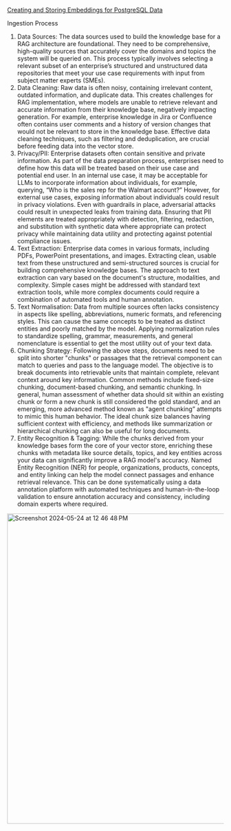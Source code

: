 [Creating and Storing Embeddings for PostgreSQL Data](https://www.timescale.com/blog/a-complete-guide-to-creating-and-storing-embeddings-for-postgresql-data/) 

Ingestion Process
1. Data Sources: The data sources used to build the knowledge base for a RAG architecture are foundational. They need to be comprehensive, high-quality sources that accurately cover the domains and topics the system will be queried on. This process typically involves selecting a relevant subset of an enterprise’s structured and unstructured data repositories that meet your use case requirements with input from subject matter experts (SMEs).
2. Data Cleaning: Raw data is often noisy, containing irrelevant content, outdated information, and duplicate data. This creates challenges for RAG implementation, where models are unable to retrieve relevant and accurate information from their knowledge base, negatively impacting generation. For example, enterprise knowledge in Jira or Confluence often contains user comments and a history of version changes that would not be relevant to store in the knowledge base. Effective data cleaning techniques, such as filtering and deduplication, are crucial before feeding data into the vector store.
3. Privacy/PII: Enterprise datasets often contain sensitive and private information. As part of the data preparation process, enterprises need to define how this data will be treated based on their use case and potential end user. In an internal use case, it may be acceptable for LLMs to incorporate information about individuals, for example, querying, “Who is the sales rep for the Walmart account?” However, for external use cases, exposing information about individuals could result in privacy violations. Even with guardrails in place, adversarial attacks could result in unexpected leaks from training data. Ensuring that PII elements are treated appropriately with detection, filtering, redaction, and substitution with synthetic data where appropriate can protect privacy while maintaining data utility and protecting against potential compliance issues.
4. Text Extraction:  Enterprise data comes in various formats, including PDFs, PowerPoint presentations, and images. Extracting clean, usable text from these unstructured and semi-structured sources is crucial for building comprehensive knowledge bases. The approach to text extraction can vary based on the document's structure, modalities, and complexity. Simple cases might be addressed with standard text extraction tools, while more complex documents could require a combination of automated tools and human annotation.
5. Text Normalisation: Data from multiple sources often lacks consistency in aspects like spelling, abbreviations, numeric formats, and referencing styles. This can cause the same concepts to be treated as distinct entities and poorly matched by the model. Applying normalization rules to standardize spelling, grammar, measurements, and general nomenclature is essential to get the most utility out of your text data.
6. Chunking Strategy: Following the above steps, documents need to be split into shorter "chunks" or passages that the retrieval component can match to queries and pass to the language model. The objective is to break documents into retrievable units that maintain complete, relevant context around key information. Common methods include fixed-size chunking, document-based chunking, and semantic chunking. In general, human assessment of whether data should sit within an existing chunk or form a new chunk is still considered the gold standard, and an emerging, more advanced method known as "agent chunking” attempts to mimic this human behavior. The ideal chunk size balances having sufficient context with efficiency, and methods like summarization or hierarchical chunking can also be useful for long documents.
7. Entity Recognition & Tagging: While the chunks derived from your knowledge bases form the core of your vector store, enriching these chunks with metadata like source details, topics, and key entities across your data can significantly improve a RAG model's accuracy. Named Entity Recognition (NER) for people, organizations, products, concepts, and entity linking can help the model connect passages and enhance retrieval relevance. This can be done systematically using a data annotation platform with automated techniques and human-in-the-loop validation to ensure annotation accuracy and consistency, including domain experts where required.

<img width="722" alt="Screenshot 2024-05-24 at 12 46 48 PM" src="https://github.com/andysingal/llm-course/assets/20493493/a006e197-bab1-46b7-acc3-a71cd6bd262e">

